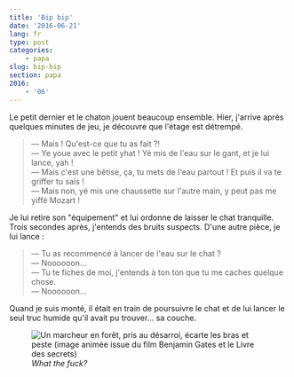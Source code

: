 ```yaml
---
title: 'Bip bip'
date: '2016-06-21'
lang: fr
type: post
categories:
    - papa
slug: bip-bip
section: papa
2016:
    - '06'
---
```


Le petit dernier et le chaton jouent beaucoup ensemble. Hier, j'arrive après quelques minutes de jeu, je découvre que l'étage est détrempé.

<!--more-->

> — Mais ! Qu'est-ce que tu as fait ?!  
> — Ye youe avec le petit yhat ! Yé mis de l'eau sur le gant, et je lui lance, yah !  
> — Mais c'est une bêtise, ça, tu mets de l'eau partout ! Et puis il va te griffer tu sais !  
> — Mais non, yé mis une chaussette sur l'autre main, y peut pas me yiffé Mozart !

Je lui retire son "équipement" et lui ordonne de laisser le chat tranquille. Trois secondes après, j'entends des bruits suspects. D'une autre pièce, je lui lance :

> — Tu as recommencé à lancer de l'eau sur le chat ?  
> — Noooooon…  
> — Tu te fiches de moi, j'entends à ton ton que tu me caches quelque chose.  
> — Noooooon…

Quand je suis monté, il était en train de poursuivre le chat et de lui lancer le seul truc humide qu'il avait pu trouver… sa couche.

<figure>
  <img src="/assets/images/papa/2016-06-21/1.gif" alt="Un marcheur en forêt, pris au désarroi, écarte les bras et peste (image animée issue du film Benjamin Gates et le Livre des secrets)" />
  <figcaption><em lang="en">What the fuck?</em></figcaption>
</figure>
